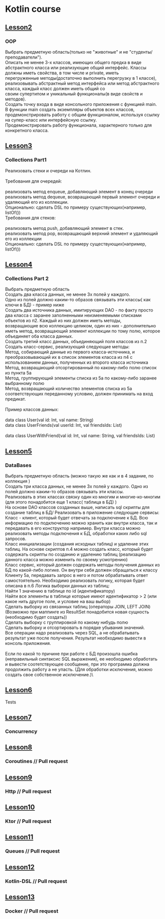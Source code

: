 # Kotlin course
## [Lesson2](https://github.com/mk17ru/Kotlin-Tinkoff/tree/main/lessson2)
### OOP
Выбрать предметную область(только не "животные" и не "студенты/преподаватели").<br />
Описать не менее 3-х классов, имеющих общего предка в виде абстрактного класса или реализующие общий интерфейс. Классы должны иметь свойства, в том числе и private, иметь<br /> перегруженные методы(достаточно выполнить перегрузку в 1 классе), реализовывать абстрактный метод интерфейса или метод абстрактного класса, каждый класс должен иметь общий со<br /> своим супертипом и уникальный функционалы(в виде свойств и методов).<br />
Создать точку входа в виде консольного приложения с функцией main.<br />
В функции main создать экземпляры объектов всех классов, продемонстрировать работу с общим функционалом, используя ссылку на супер-класс или интерфейсную ссылку.<br /> Продемонстрировать работу функционала, характерного только для конкретного класса.<br />
## [Lesson3](https://github.com/mk17ru/Kotlin-Tinkoff/tree/main/lesson3) 
### Collections Part1
Реализовать стеки и очереди на Котлин.<br />
<br />
Требования для очередей:<br />
<br />
реализовать метод enqueue, добавляющий элемент в конец очереди<br />
реализовать метод dequeue, возвращающий первый элемент очереди и удаляющий его из коллекции.<br />
Опционально: сделать DSL по примеру существующих(например, listOf())<br />
Требования для стеков:<br />
<br />
реализовать метод push, добавляющий элемент в стек.<br />
реализовать метод pop, возвращающий верхний элемент и удаляющий его из коллекции<br />
Опционально: сделать DSL по примеру существующих(например, listOf())<br />
## [Lesson4](https://github.com/mk17ru/Kotlin-Tinkoff/tree/main/lesson4) 
### Collections Part 2
Выбрать предметную область<br />
Создать два класса данных, не менее 3х полей у каждого. <br />
Одно из полей должно каким-то образов связывать эти классы( как ключи в БД) - пример ниже<br />
Создать два источника данных, имитирующих DAO - по факту просто два класса с заранее заполненными неизменяемыми списками объектов из п2. Каждый из них должен иметь методы,<br /> возвращающие всю коллекцию целиком, один из них - дополнительно иметь метод, возвращающий элемент коллекции по тому полю, которое объединяет оба класса данных.<br />
Создать третий класс данных, объединяющий поля классов из п.2<br />
Создать класс-сервис, реализующий следующие методы:<br />
Метод, собирающий данные из первого класса-источника, и преобразовывающий их в список элементов класса из п4 с использованием данных, полученных из второго класса источника<br />
Метод, возвращающий отсортированный по какому-либо полю список из пункта 5а<br />
Метод, группирующий элементы списка из 5а по какому-либо заранее выбранному полю<br />
Метод, возвращающий количество элементов списка из 5а соответствующих переданному условию, должен принимать на вход предикат.<br />
<br />
Пример классов данных:<br />
<br />
data class User(val id: Int, val name: String)<br />
data class UserFriends(val userId: Int, val friendsIds: List<Int>)<br />
<br />
data class UserWithFriend(val id: Int, val name: String, val friendsIds: List<Int>)<br />
## [Lesson5](https://github.com/mk17ru/Kotlin-Tinkoff/tree/main/lesson5) 
### DataBases
  Выбрать предметную область (можно такую же как и в 4 задание, по коллекция )\
Создать три класса данных, не менее 3х полей у каждого. Одно из полей должно каким-то образов связывать эти классы.\
Реализовать в этих классах связку один ко многим и многие-ко-многим (для этого понадобится еще 1 класс( таблица в БД) )\
На основе DAO классов созданных выше, написать sql скрипты для создание таблиц в БД/
Реализовать в приложение следующие сервисы:\
Класс - клиент, который будет отвечать за подключение к БД. Всю информацию по подключению можно хранить как внутри класса, так и передавать в его конструктор например. Внутри класса можно реализовать методы подключения к БД, обработки каких либо sql запросов.\
Класс инициализации (создания исходных таблиц) и удаление этих таблиц. На основе скриптов п.4 можно создать класс, который будет содержать скрипты по созданию и удалению таблиц (реализацию данного класса можно изменить по своему усмотрению)\
Класс сервис, который должен содержать методы получения данных из БД по какой-либо логике. Он внутри себя должен обращаться к классу Клиенту 5a, передавать запрос в него и потом обрабатывать ответ самостоятельно. Необходимо реализовать логику, которая будет описана в п.6
Логика выборки данных из таблиц:\
Найти 1 значению в таблице по id (идентификатору)\
Найти все элементы в таблице которые имеют идентификатор > 2 (или какое нить другое поле, и условие на ваш выбор)\
Сделать выборку из связанных таблиц (операторы JOIN, LEFT JOIN) (Возможно при маппинге из ResultSet понадобится новая сущность (необходимо будет создать))\
Сделать выборку с группировкой по какому нибудь полю\
Сделать выборку и отсортировать в порядке убывания значений.\
Все операции надо реализовать через SQL, а не обрабатывать результат уже после получения. Результат необходимо вывести в консоль приложения.\
\
Если по какой то причине при работе с БД произошла ошибка (неправильный синтаксис SQL выражения), ее необходимо обработать и вывести соотетствующее сообщение, при это программа должна продолжить работу а не упасть. (Для обработки исключения, можно создать свое собственное исключение.)\
## [Lesson6](https://github.com/mk17ru/Kotlin-Tinkoff/tree/main/lesson6) 
Tests
## [Lesson7](https://github.com/mk17ru/Kotlin-Tinkoff/tree/main/lesson7) 
### Concurrency
## [Lesson8](https://github.com/mk17ru/Kotlin-Tinkoff/tree/main/lesson8) 
### Coroutines // Pull request
## [Lesson9]()
### Http // Pull request
## [Lesson10]()
### Ktor // Pull request
## [Lesson11]()
### Queues // Pull request
## [Lesson12]()
### Kotlin-DSL // Pull request
## [Lesson13]()
### Docker // Pull request

